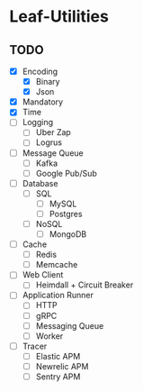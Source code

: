 # Leaf-Utilities

## TODO
- [X] Encoding
    - [X] Binary
    - [X] Json
- [X] Mandatory
- [X] Time
- [ ] Logging
    - [ ] Uber Zap
    - [ ] Logrus
- [ ] Message Queue
    - [ ] Kafka
    - [ ] Google Pub/Sub
- [ ] Database
    - [ ] SQL
        - [ ] MySQL
        - [ ] Postgres
    - [ ] NoSQL
        - [ ] MongoDB
- [ ] Cache
    - [ ] Redis
    - [ ] Memcache
- [ ] Web Client
    - [ ] Heimdall + Circuit Breaker
- [ ] Application Runner
    - [ ] HTTP
    - [ ] gRPC
    - [ ] Messaging Queue
    - [ ] Worker
 - [ ] Tracer
    - [ ] Elastic APM
    - [ ] Newrelic APM
    - [ ] Sentry APM